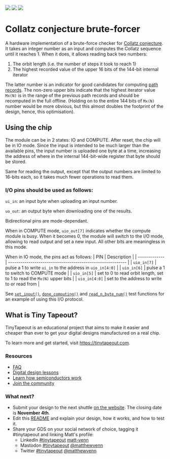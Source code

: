 ![](../../workflows/gds/badge.svg) ![](../../workflows/docs/badge.svg) ![](../../workflows/test/badge.svg)

# Collatz conjecture brute-forcer


A hardware implementation of a brute-force checker for [Collatz conjecture][1].
It takes an integer number as an input and computes the Collatz sequence until
it reaches 1. When it does, it allows reading back two numbers:
1) The orbit length (i.e. the number of steps it took to reach 1)
2) The highest recorded value of the upper 16 bits of the 144-bit internal iterator

The latter number is an indicator for good candidates for computing [path
records][2]. The non-zero upper bits indicate that the highest iterator value
`Mx(N)` is in the range of the previous path records and should be recomputed in
the full offline. (Holding on to the entire 144 bits of `Mx(N)` number would be
more obvious, but this almost doubles the footprint of the design, hence, this
optimisation).

## Using the chip

The module can be in 2 states: IO and COMPUTE. After reset, the chip will be in
IO mode. Since the input is intended to be much larger than the available pins,
the input number is uploaded one byte at a time, increasing the address of where
in the internal 144-bit-wide register that byte should be stored.

Same for reading the output, except that the output numbers are limited to
16-bits each, so it takes much fewer operations to read them.

### I/O pins should be used as follows:

`ui_in`: an input byte when uploading an input number.

`uo_out`: an output byte when downloading one of the results.

Bidirectional pins are mode-dependant.

When in COMPUTE mode, `uio_out[7]` indicates whether the compute module is busy.
When it becomes 0, the module will switch to the I/O mode, allowing to read
output and set a new input. All other bits are meaningless in this mode.

When in IO mode, the pins act as follows:
| PIN           | Description                                                |
| ------------- | ---------------------------------------------------------- |
| `uio_in[7]`   | pulse a 1 to write `ui_in` to the address in `uio_in[4:0]` |
| `uio_in[6]`   | pulse a 1 to switch to COMPUTE mode                        |
| `uio_in[5]`   | set to 0 to read orbit length, set to 1 to read the `Mx(N)` upper bits |
| `uio_in[4:0]` | set to the address to write to or read from                |

See [`set_input()`][3], [`done_computing()`][4] and [`read_n_byte_num()`][5]
test functions for an example of using this I/O protocol.

## What is Tiny Tapeout?

TinyTapeout is an educational project that aims to make it easier and cheaper
than ever to get your digital designs manufactured on a real chip.

To learn more and get started, visit https://tinytapeout.com.

### Resources

- [FAQ](https://tinytapeout.com/faq/)
- [Digital design lessons](https://tinytapeout.com/digital_design/)
- [Learn how semiconductors work](https://tinytapeout.com/siliwiz/)
- [Join the community](https://discord.gg/rPK2nSjxy8)

### What next?

- Submit your design to the next shuttle [on the website](https://tinytapeout.com/#submit-your-design). The closing date is **November 4th**.
- Edit this [README](README.md) and explain your design, how it works, and how to test it.
- Share your GDS on your social network of choice, tagging it #tinytapeout and linking Matt's profile:
  - LinkedIn [#tinytapeout](https://www.linkedin.com/search/results/content/?keywords=%23tinytapeout) [matt-venn](https://www.linkedin.com/in/matt-venn/)
  - Mastodon [#tinytapeout](https://chaos.social/tags/tinytapeout) [@matthewvenn](https://chaos.social/@matthewvenn)
  - Twitter [#tinytapeout](https://twitter.com/hashtag/tinytapeout?src=hashtag_click) [@matthewvenn](https://twitter.com/matthewvenn)

[1]: https://en.wikipedia.org/wiki/Collatz_conjecture
[2]: http://www.ericr.nl/wondrous/pathrecs.html
[3]: https://github.com/rtfb/tt05-collatz/blob/main/src/test.py#L191
[4]: https://github.com/rtfb/tt05-collatz/blob/main/src/test.py#L206
[5]: https://github.com/rtfb/tt05-collatz/blob/main/src/test.py#L212
